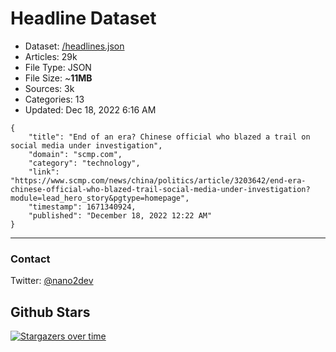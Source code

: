 # Headline Dataset

- Dataset: [/headlines.json](https://raw.githubusercontent.com/fwd/news/master/headlines.json) 
- Articles: 29k
- File Type: JSON
- File Size: ~**11MB**
- Sources: 3k
- Categories: 13
- Updated: Dec 18, 2022 6:16 AM

```
{
    "title": "End of an era? Chinese official who blazed a trail on social media under investigation",
    "domain": "scmp.com",
    "category": "technology",
    "link": "https://www.scmp.com/news/china/politics/article/3203642/end-era-chinese-official-who-blazed-trail-social-media-under-investigation?module=lead_hero_story&pgtype=homepage",
    "timestamp": 1671340924,
    "published": "December 18, 2022 12:22 AM"
}
```

---

### Contact 

Twitter: [@nano2dev](https://twitter.com/nano2dev)

## Github Stars

[![Stargazers over time](https://starchart.cc/fwd/news.svg)](https://starchart.cc/fwd/news)
